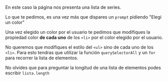 En este caso la página nos presenta una lista de series.

Lo que te pedimos, es una vez más que dispares un `prompt` pidiendo "Elegi un color"

Una vez elegido un color por el usuario te pedimos que modifiques la propiedad color **de cada uno** de los `<li>` por el color elegido por el usuario.

No queremos que modifiques el estilo del `<ul>` sino de cada uno de los `<li>`. Para esto tendras que utilizar la función `querySelectorAll` y un `for` para recorrer la lista de elementos.

No olvides que para preguntar la longitud de una lista de elementos podes escribir `lista.length`